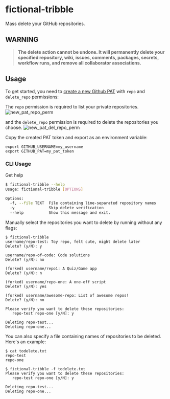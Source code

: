 # fictional-tribble
Mass delete your GitHub repositories.

## WARNING
> **The delete action cannot be undone. It will permanently delete your specified repository, wiki, issues, comments, packages, secrets, workflow runs, and remove all collaborator associations.**

## Usage
To get started, you need to [create a new Github PAT](https://github.com/settings/tokens/new) with ```repo``` and ```delete_repo``` permissions:

The ```repo``` permission is required to list your private repositories.
![new_pat_repo_perm](https://raw.githubusercontent.com/thealamu/fictional-tribble/main/screenshots/pat1.png)

and the ```delete_repo``` permission is required to delete the repositories you choose.
![new_pat_del_repo_perm](https://raw.githubusercontent.com/thealamu/fictional-tribble/main/screenshots/pat2.png)

Copy the created PAT token and export as an environment variable:

```shell
export GITHUB_USERNAME=my_username
export GITHUB_PAT=my_pat_token
```

### CLI Usage
Get help
```bash
$ fictional-tribble --help
Usage: fictional-tribble [OPTIONS]

Options:
  -f, --file TEXT  File containing line-separated repository names
  -y               Skip delete verification
  --help           Show this message and exit.
```

Manually select the repositories you want to delete by running without any flags:
```shell
$ fictional-tribble
username/repo-test: Toy repo, felt cute, might delete later
Delete? (y/N): y

username/repo-of-code: Code solutions
Delete? (y/N): no

(forked) username/repo1: A Quiz/Game app
Delete? (y/N): n

(forked) username/repo-one: A one-off script
Delete? (y/N): yes

(forked) username/awesome-repo: List of awesome repos!
Delete? (y/N): no

Please verify you want to delete these repositories:
   repo-test repo-one [y/N]: y

Deleting repo-test...
Deleting repo-one...
```

You can also specify a file containing names of repositories to be deleted. Here's an example:
```shell
$ cat todelete.txt
repo-test
repo-one
```
```shell
$ fictional-tribble -f todelete.txt
Please verify you want to delete these repositories:
   repo-test repo-one [y/N]: y

Deleting repo-test...
Deleting repo-one...
```
